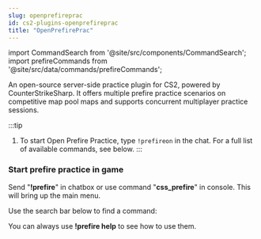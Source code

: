 ```yaml
---
slug: openprefireprac
id: cs2-plugins-openprefireprac
title: "OpenPrefirePrac"
---
```


import CommandSearch from '@site/src/components/CommandSearch';
import prefireCommands from '@site/src/data/commands/prefireCommands';

An open-source server-side practice plugin for CS2, powered by CounterStrikeSharp. It offers multiple prefire practice scenarios on competitive map pool maps and supports concurrent multiplayer practice sessions.

:::tip
1. To start Open Prefire Practice, type `!prefireon` in the chat.
For a full list of available commands, see below.
:::

### Start prefire practice in game

Send "**!prefire**" in chatbox or use command "**css_prefire**" in console. This will bring up the main menu.

Use the search bar below to find a command:

<CommandSearch commandCategories={prefireCommands} />

You can always use **!prefire help** to see how to use them.
